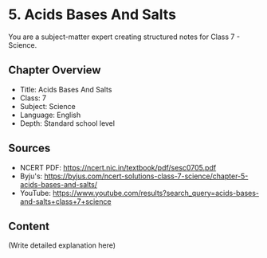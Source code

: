 # 5. Acids Bases And Salts

You are a subject-matter expert creating structured notes for Class 7 - Science.

## Chapter Overview
- Title: Acids Bases And Salts
- Class: 7
- Subject: Science
- Language: English
- Depth: Standard school level

## Sources
- NCERT PDF: https://ncert.nic.in/textbook/pdf/sesc0705.pdf
- Byju's: https://byjus.com/ncert-solutions-class-7-science/chapter-5-acids-bases-and-salts/
- YouTube: https://www.youtube.com/results?search_query=acids-bases-and-salts+class+7+science

## Content
(Write detailed explanation here)
